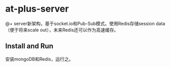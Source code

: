 at-plus-server
==============
@+ server新架构，基于socket.io和Pub-Sub模式。使用Redis存储session data（便于将来scale out），未来Redis还可以作为高速缓存。

Install and Run
---------------
安装mongoDB和Redis，运行之。